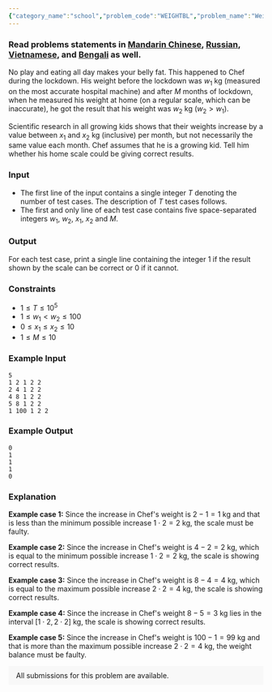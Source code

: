```yaml
---
{"category_name":"school","problem_code":"WEIGHTBL","problem_name":"Weight Balance","problemComponents":{"constraints":"","constraintsState":false,"subtasks":"","subtasksState":false,"inputFormat":"","inputFormatState":false,"outputFormat":"","outputFormatState":false,"sampleTestCases":{"0":{"id":1,"input":"5\r\n1 2 1 2 2\r\n2 4 1 2 2\r\n4 8 1 2 2\r\n5 8 1 2 2\r\n1 100 1 2 2","output":"0\r\n1\r\n1\r\n1\r\n0","explanation":"**Example case 1:** Since the increase in Chef\u0027s weight is $2 - 1 = 1$ kg and that is less than the minimum possible increase $1 \\cdot 2 = 2$ kg, the scale must be faulty.\r\n\r\n**Example case 2:** Since the increase in Chef\u0027s weight is $4 - 2 = 2$ kg, which is equal to the minimum possible increase $1 \\cdot 2 = 2$ kg, the scale is showing correct results.\r\n\r\n**Example case 3:** Since the increase in Chef\u0027s weight is $8 - 4 = 4$ kg, which is equal to the maximum possible increase $2 \\cdot 2 = 4$ kg, the scale is showing correct results.\r\n\r\n**Example case 4:** Since the increase in Chef\u0027s weight $8 - 5 = 3$ kg lies in the interval $[1 \\cdot 2, 2 \\cdot 2]$ kg, the scale is showing correct results.\r\n\r\n**Example case 5:** Since the increase in Chef\u0027s weight is $100 - 1 = 99$ kg and that is more than the maximum possible increase $2 \\cdot 2 = 4$ kg, the weight balance must be faulty.","isDeleted":false}}},"video_editorial_url":"https://youtu.be/lND1oj2ynZ8","languages_supported":{"0":"CPP14","1":"C","2":"JAVA","3":"PYTH 3.6","4":"CPP17","5":"PYTH","6":"PYP3","7":"CS2","8":"ADA","9":"PYPY","10":"TEXT","11":"PAS fpc","12":"NODEJS","13":"RUBY","14":"PHP","15":"GO","16":"HASK","17":"TCL","18":"PERL","19":"SCALA","20":"LUA","21":"kotlin","22":"BASH","23":"JS","24":"LISP sbcl","25":"rust","26":"PAS gpc","27":"BF","28":"CLOJ","29":"R","30":"D","31":"CAML","32":"FORT","33":"ASM","34":"swift","35":"FS","36":"WSPC","37":"LISP clisp","38":"SQL","39":"SCM guile","40":"PERL6","41":"ERL","42":"CLPS","43":"ICK","44":"NICE","45":"PRLG","46":"ICON","47":"COB","48":"SCM chicken","49":"PIKE","50":"SCM qobi","51":"ST","52":"SQLQ","53":"NEM"},"max_timelimit":0.5,"source_sizelimit":50000,"problem_author":"daanish_adm","problem_tester":"","date_added":"18-03-2021","tags":{"0":"cakewalk","1":"cook127","2":"daanish_adm","3":"math"},"problem_difficulty_level":"Cakewalk","best_tag":"","editorial_url":"https://discuss.codechef.com/problems/WEIGHTBL","time":{"view_start_date":1616351402,"submit_start_date":1616351402,"visible_start_date":1616351402,"end_date":1735669800},"is_direct_submittable":false,"problemDiscussURL":"https://discuss.codechef.com/search?q=WEIGHTBL","is_proctored":false,"visitedContests":{},"layout":"problem"}
---
```

### Read problems statements in [Mandarin Chinese](https://www.codechef.com/download/translated/COOK127/mandarin/WEIGHTBL.pdf), [Russian](https://www.codechef.com/download/translated/COOK127/russian/WEIGHTBL.pdf), [Vietnamese](https://www.codechef.com/download/translated/COOK127/vietnamese/WEIGHTBL.pdf), and [Bengali](https://www.codechef.com/download/translated/COOK127/bengali/WEIGHTBL.pdf) as well.

No play and eating all day makes your belly fat. This happened to Chef during the lockdown. His weight before the lockdown was $w_1$ kg (measured on the most accurate hospital machine) and after $M$ months of lockdown, when he measured his weight at home (on a regular scale, which can be inaccurate), he got the result that his weight was $w_2$ kg ($w_2 \gt w_1$).

Scientific research in all growing kids shows that their weights increase by a value between $x_1$ and $x_2$ kg (inclusive) per month, but not necessarily the same value each month. Chef assumes that he is a growing kid. Tell him whether his home scale could be giving correct results.

### Input
- The first line of the input contains a single integer $T$ denoting the number of test cases. The description of $T$ test cases follows.
- The first and only line of each test case contains five space-separated integers $w_1$, $w_2$, $x_1$, $x_2$ and $M$. 

### Output
For each test case, print a single line containing the integer $1$ if the result shown by the scale can be correct or $0$ if it cannot.

### Constraints
- $1 \leq T \leq 10^5$
- $1 \leq w_1 \lt w_2 \leq 100$
- $0 \leq x_1 \leq x_2 \leq 10$
- $1 \leq M \leq 10$

### Example Input
```
5
1 2 1 2 2
2 4 1 2 2
4 8 1 2 2
5 8 1 2 2
1 100 1 2 2
```

### Example Output
```
0
1
1
1
0
```

### Explanation
**Example case 1:** Since the increase in Chef's weight is $2 - 1 = 1$ kg and that is less than the minimum possible increase $1 \cdot 2 = 2$ kg, the scale must be faulty.

**Example case 2:** Since the increase in Chef's weight is $4 - 2 = 2$ kg, which is equal to the minimum possible increase $1 \cdot 2 = 2$ kg, the scale is showing correct results.

**Example case 3:** Since the increase in Chef's weight is $8 - 4 = 4$ kg, which is equal to the maximum possible increase $2 \cdot 2 = 4$ kg, the scale is showing correct results.

**Example case 4:** Since the increase in Chef's weight $8 - 5 = 3$ kg lies in the interval $[1 \cdot 2, 2 \cdot 2]$ kg, the scale is showing correct results.

**Example case 5:** Since the increase in Chef's weight is $100 - 1 = 99$ kg and that is more than the maximum possible increase $2 \cdot 2 = 4$ kg, the weight balance must be faulty.

<aside style='background: #f8f8f8;padding: 10px 15px;'><div>All submissions for this problem are available.</div></aside>